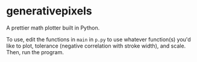 # generativepixels

A prettier math plotter built in Python.

To use, edit the functions in `main` in `p.py` to use whatever function(s) you'd like to plot, tolerance (negative correlation with stroke width), and scale. Then, run the program.
